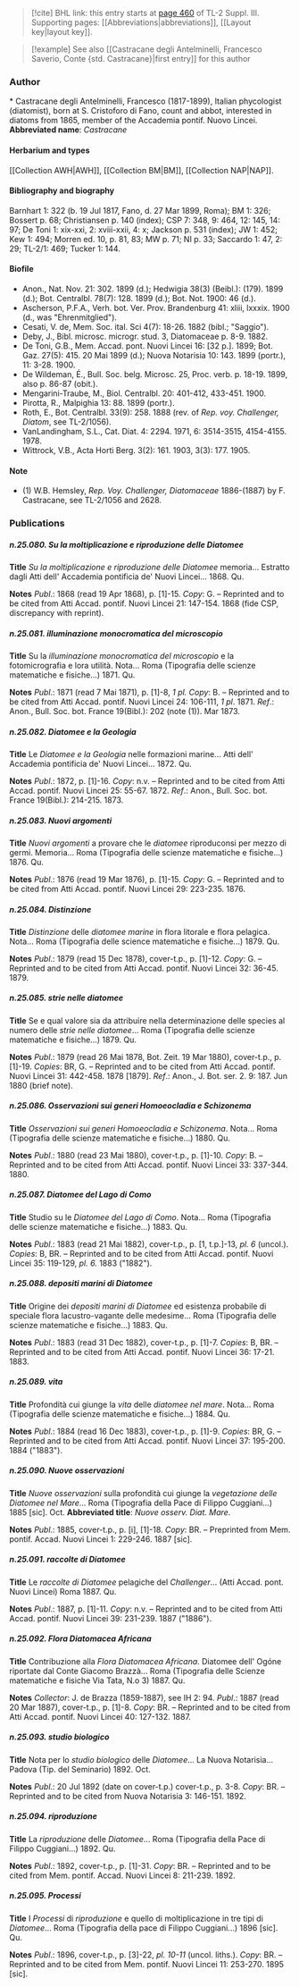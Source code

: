 > [!cite] BHL link: this entry starts at [page 460](https://www.biodiversitylibrary.org/page/33266767) of TL-2 Suppl. III.
> Supporting pages: [[Abbreviations|abbreviations]], [[Layout key|layout key]].

> [!example] See also [[Castracane degli Antelminelli, Francesco Saverio, Conte {std. Castracane}|first entry]] for this author

### Author

\* Castracane degli Antelminelli, Francesco (1817-1899), Italian phycologist (diatomist), born at S. Cristoforo di Fano, count and abbot, interested in diatoms from 1865, member of the Accademia pontif. Nuovo Lincei. 
**Abbreviated name**: *Castracane*

#### Herbarium and types

[[Collection AWH|AWH]], [[Collection BM|BM]], [[Collection NAP|NAP]].

#### Bibliography and biography

Barnhart 1: 322 (b. 19 Jul 1817, Fano, d. 27 Mar 1899, Roma); BM 1: 326; Bossert p. 68; Christiansen p. 140 (index); CSP 7: 348, 9: 464, 12: 145, 14: 97; De Toni 1: xix-xxi, 2: xviii-xxii, 4: x; Jackson p. 531 (index); JW 1: 452; Kew 1: 494; Morren ed. 10, p. 81, 83; MW p. 71; NI p. 33; Saccardo 1: 47, 2: 29; TL-2/1: 469; Tucker 1: 144.

#### Biofile

- Anon., Nat. Nov. 21: 302. 1899 (d.); Hedwigia 38(3) (Beibl.): (179). 1899 (d.); Bot. Centralbl. 78(7): 128. 1899 (d.); Bot. Not. 1900: 46 (d.).
- Ascherson, P.F.A., Verh. bot. Ver. Prov. Brandenburg 41: xliii, lxxxix. 1900 (d., was "Ehrenmitglied").
- Cesati, V. de, Mem. Soc. ital. Sci 4(7): 18-26. 1882 (bibl.; "Saggio").
- Deby, J., Bibl. microsc. microgr. stud. 3, Diatomaceae p. 8-9. 1882.
- De Toni, G.B., Mem. Accad. pont. Nuovi Lincei 16: \[32 p.\]. 1899; Bot. Gaz. 27(5): 415. 20 Mai 1899 (d.); Nuova Notarisia 10: 143. 1899 (portr.), 11: 3-28. 1900.
- De Wildeman, É., Bull. Soc. belg. Microsc. 25, Proc. verb. p. 18-19. 1899, also p. 86-87 (obit.).
- Mengarini-Traube, M., Biol. Centralbl. 20: 401-412, 433-451. 1900.
- Pirotta, R., Malpighia 13: 88. 1899 (portr.).
- Roth, E., Bot. Centralbl. 33(9): 258. 1888 (rev. of *Rep. voy. Challenger, Diatom*, see TL-2/1056).
- VanLandingham, S.L., Cat. Diat. 4: 2294. 1971, 6: 3514-3515, 4154-4155. 1978.
- Wittrock, V.B., Acta Horti Berg. 3(2): 161. 1903, 3(3): 177. 1905.

#### Note

- (1) W.B. Hemsley, *Rep. Voy. Challenger, Diatomaceae* 1886-(1887) by F. Castracane, see TL-2/1056 and 2628.

### Publications

##### n.25.080. Su la moltiplicazione e riproduzione delle Diatomee

**Title**
*Su la moltiplicazione e riproduzione delle Diatomee* memoria... Estratto dagli Atti dell' Accademia pontificia de' Nuovi Lincei... 1868. Qu.

**Notes**
*Publ*.: 1868 (read 19 Apr 1868), p. \[1\]-15. *Copy*: G. – Reprinted and to be cited from Atti Accad. pontif. Nuovi Lincei 21: 147-154. 1868 (fide CSP, discrepancy with reprint).

##### n.25.081. illuminazione monocromatica del microscopio

**Title**
Su la *illuminazione monocromatica del microscopio* e la fotomicrografia e lora utilità. Nota... Roma (Tipografia delle scienze matematiche e fisiche...) 1871. Qu.

**Notes**
*Publ*.: 1871 (read 7 Mai 1871), p. \[1\]-8, *1 pl. Copy*: B. – Reprinted and to be cited from Atti Accad. pontif. Nuovi Lincei 24: 106-111, *1 pl*. 1871.
*Ref*.: Anon., Bull. Soc. bot. France 19(Bibl.): 202 (note (1)). Mar 1873.

##### n.25.082. Diatomee e la Geologia

**Title**
Le *Diatomee e la Geologia* nelle formazioni marine... Atti dell' Accademia pontificia de' Nuovi Lincei... 1872. Qu.

**Notes**
*Publ*.: 1872, p. \[1\]-16. *Copy*: n.v. – Reprinted and to be cited from Atti Accad. pontif. Nuovi Lincei 25: 55-67. 1872.
*Ref*.: Anon., Bull. Soc. bot. France 19(Bibl.): 214-215. 1873.

##### n.25.083. Nuovi argomenti

**Title**
*Nuovi argomenti* a provare che le *diatomee* riproduconsi per mezzo di germi. Memoria... Roma (Tipografia delle scienze matematiche e fisiche...) 1876. Qu.

**Notes**
*Publ*.: 1876 (read 19 Mar 1876), p. \[1\]-15. *Copy*: G. – Reprinted and to be cited from Atti Accad. pontif. Nuovi Lincei 29: 223-235. 1876.

##### n.25.084. Distinzione

**Title**
*Distinzione* delle *diatomee marine* in flora litorale e flora pelagica. Nota... Roma (Tipografia delle science matematiche e fisiche...) 1879. Qu.

**Notes**
*Publ*.: 1879 (read 15 Dec 1878), cover-t.p., p. \[1\]-12. *Copy*: G. – Reprinted and to be cited from Atti Accad. pontif. Nuovi Lincei 32: 36-45. 1879.

##### n.25.085. strie nelle diatomee

**Title**
Se e qual valore sia da attribuire nella determinazione delle species al numero delle *strie nelle diatomee*... Roma (Tipografia delle scienze matematiche e fisiche...) 1879. Qu.

**Notes**
*Publ*.: 1879 (read 26 Mai 1878, Bot. Zeit. 19 Mar 1880), cover-t.p., p. \[1\]-19. *Copies*: BR, G. – Reprinted and to be cited from Atti Accad. pontif. Nuovi Lincei 31: 442-458. 1878 \[1879\].
*Ref*.: Anon., J. Bot. ser. 2. 9: 187. Jun 1880 (brief note).

##### n.25.086. Osservazioni sui generi Homoeocladia e Schizonema

**Title**
*Osservazioni sui generi Homoeocladia e Schizonema*. Nota... Roma (Tipografia delle scienze matematiche e fisiche...) 1880. Qu.

**Notes**
*Publ*.: 1880 (read 23 Mai 1880), cover-t.p., p. \[1\]-10. *Copy*: B. – Reprinted and to be cited from Atti Accad. pontif. Nuovi Lincei 33: 337-344. 1880.

##### n.25.087. Diatomee del Lago di Como

**Title**
Studio su le *Diatomee del Lago di Como*. Nota... Roma (Tipografia delle scienze matematiche e fisiche...) 1883. Qu.

**Notes**
*Publ*.: 1883 (read 21 Mai 1882), cover-t.p., p. \[1, t.p.\]-13, *pl. 6* (uncol.). *Copies*: B, BR. – Reprinted and to be cited from Atti Accad. pontif. Nuovi Lincei 35: 119-129, *pl. 6.* 1883 ("1882").

##### n.25.088. depositi marini di Diatomee

**Title**
Origine dei *depositi marini di Diatomee* ed esistenza probabile di speciale flora lacustro-vagante delle medesime... Roma (Tipografia delle scienze matematiche e fisiche...) 1883. Qu.

**Notes**
*Publ*.: 1883 (read 31 Dec 1882), cover-t.p., p. \[1\]-7. *Copies*: B, BR. – Reprinted and to be cited from Atti Accad. pontif. Nuovi Lincei 36: 17-21. 1883.

##### n.25.089. vita

**Title**
Profondità cui giunge la *vita* delle *diatomee nel mare*. Nota... Roma (Tipografia delle scienze matematiche e fisiche...) 1884. Qu.

**Notes**
*Publ*.: 1884 (read 16 Dec 1883), cover-t.p., p. \[1\]-9. *Copies*: BR, G. – Reprinted and to be cited from Atti Accad. pontif. Nuovi Lincei 37: 195-200. 1884 ("1883").

##### n.25.090. Nuove osservazioni

**Title**
*Nuove osservazioni* sulla profondità cui giunge la *vegetazione delle Diatomee nel Mare*... Roma (Tipografia della Pace di Filippo Cuggiani...) 1885 \[sic\]. Oct.
**Abbreviated title**: *Nuove osserv. Diat. Mare*.

**Notes**
*Publ*.: 1885, cover-t.p., p. \[i\], \[1\]-18. *Copy*: BR. – Preprinted from Mem. pontif. Accad. Nuovi Lincei 1: 229-246. 1887 \[sic\].

##### n.25.091. raccolte di Diatomee

**Title**
Le *raccolte di Diatomee* pelagiche del *Challenger*... (Atti Accad. pont. Nuovi Lincei) Roma 1887. Qu.

**Notes**
*Publ*.: 1887, p. \[1\]-11. *Copy*: n.v. – Reprinted and to be cited from Atti Accad. pontif. Nuovi Lincei 39: 231-239. 1887 ("1886").

##### n.25.092. Flora Diatomacea Africana

**Title**
Contribuzione alla *Flora Diatomacea Africana*. Diatomee dell' Ogóne riportate dal Conte Giacomo Brazzà... Roma (Tipografia delle Scienze matematiche e fisiche Via Tata, N.o 3) 1887. Qu.

**Notes**
*Collector*: J. de Brazza (1859-1887), see IH 2: 94.
*Publ*.: 1887 (read 20 Mar 1887), cover-t.p., p. \[1\]-8. *Copy*: BR. – Reprinted and to be cited from Atti Accad. pontif. Nuovi Lincei 40: 127-132. 1887.

##### n.25.093. studio biologico

**Title**
Nota per lo *studio biologico* delle *Diatomee*... La Nuova Notarisia... Padova (Tip. del Seminario) 1892. Oct.

**Notes**
*Publ*.: 20 Jul 1892 (date on cover-t.p.) cover-t.p., p. 3-8. *Copy*: BR. – Reprinted and to be cited from Nuova Notarisia 3: 146-151. 1892.

##### n.25.094. riproduzione

**Title**
La *riproduzione* delle *Diatomee*... Roma (Tipografia della Pace di Filippo Cuggiani...) 1892. Qu.

**Notes**
*Publ*.: 1892, cover-t.p., p. \[1\]-31. *Copy*: BR. – Reprinted and to be cited from Mem. pontif. Accad. Nuovi Lincei 8: 211-239. 1892.

##### n.25.095. Processi

**Title**
I *Processi* di *riproduzione* e quello di moltiplicazione in tre tipi di *Diatomee*... Roma (Tipografia della pace di Filippo Cuggiani...) 1896 \[sic\]. Qu.

**Notes**
*Publ*.: 1896, cover-t.p., p. \[3\]-22, *pl. 10-11* (uncol. liths.). *Copy*: BR. – Reprinted and to be cited from Mem. pontif. Nuovi Lincei 11: 253-270. 1895 \[sic\].

